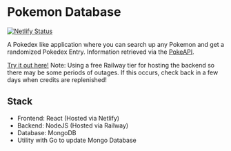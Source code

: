 # Pokemon Database

[![Netlify Status](https://api.netlify.com/api/v1/badges/ff73c387-0ea4-4971-ace3-28fbc5409aa2/deploy-status)](https://app.netlify.com/sites/rkambo-pokemon-database/deploys)

A Pokedex like application where you can search up any Pokemon and get a randomized Pokedex Entry. Information retrieved via the [PokeAPI](https://pokeapi.co/).

[Try it out here!](https://rkambo-pokemon-database.netlify.app/)
Note: Using a free Railway tier for hosting the backend so there may be some periods of outages. If this occurs, check back in a few days when credits are replenished!

## Stack
  
   - Frontend: React (Hosted via Netlify)
   - Backend: NodeJS (Hosted via Railway)
   - Database: MongoDB
   - Utility with Go to update Mongo Database 
